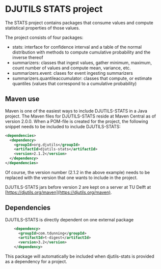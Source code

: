 # DJUTILS STATS project

The STATS project contains packages that consume values and compute statistical properties of those values.

The project consists of four packages:

* stats: interface for confidence interval and a table of the normal distribution with methods to compute cumulative probability and the inverse thereof
* summarizers: classes that ingest values, gather minimum, maximum, count number of values and compute mean, variance, etc.
* summarizers.event: clases for event ingesting summarizers
* summarizers.quantileaccumulator: classes that compute, or estimate quantiles (values that correspond to a cumulative probability)


## Maven use

Maven is one of the easiest ways to include DJUTILS-STATS in a Java project. The Maven files for DJUTILS-STATS reside at Maven Central as of version 2.0.0. When a POM-file is created for the project, the following snippet needs to be included to include DJUTILS-STATS:

```xml
<dependencies>
  <dependency>
    <groupId>org.djutils</groupId>
    <artifactId>djutils-stats</artifactId>
    <version>2.1.2</version>
  </dependency>
</dependencies>
```

Of course, the version number (2.1.2 in the above example) needs to be replaced with the version that one wants to include in the project.

DJUTILS-STATS jars before version 2 are kept on a server at TU Delft at [https://djutils.org/maven](https://djutils.org/maven).



## Dependencies

DJUTILS-STATS is directly dependent on one external package

```xml
    <dependency>
      <groupId>com.tdunning</groupId>
      <artifactId>t-digest</artifactId>
      <version>3.2</version>
    </dependency>
```

This package will automatically be included when djutils-stats is provided as a dependency for a project.

